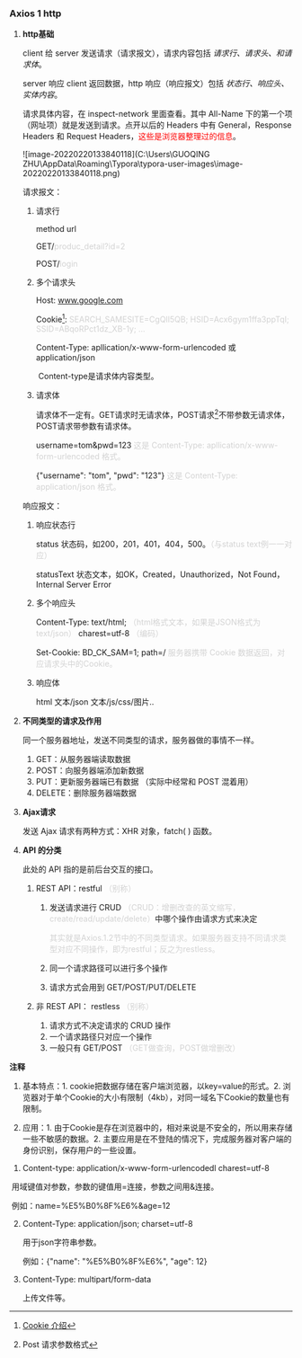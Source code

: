 ### Axios 1   http

1. **http基础**

   client 给 server 发送请求（请求报文），请求内容包括 *请求行、请求头、和请求体*。

   server 响应 client 返回数据，http 响应（响应报文）包括 *状态行、响应头、实体内容*。

   

   请求具体内容，在 inspect-network 里面查看。其中 All-Name 下的第一个项（网址项）就是发送到请求。点开以后的 Headers 中有 General，Response Headers 和 Request Headers，<font color='red'>这些是浏览器整理过的信息</font>。

   ![image-20220220133840118](C:\Users\GUOQING ZHU\AppData\Roaming\Typora\typora-user-images\image-20220220133840118.png)

   请求报文：

   1. 请求行

      method url

      GET/<font color='lightgrey'>produc_detail?id=2</font>

      POST/<font color='lightgrey'>login</font>

   2. 多个请求头

      Host: www.google.com

      Cookie[^1]: <font color='lightgrey'>SEARCH_SAMESITE=CgQIl5QB; HSID=Acx6gym1ffa3ppTqI; SSID=ABqoRPct1dz_XB-1y; ...</font> 

      Content-Type: apllication/x-www-form-urlencoded 或 application/json

      ​		Content-type是请求体内容类型。

   3. 请求体

      请求体不一定有。GET请求时无请求体，POST请求[^2]不带参数无请求体，POST请求带参数有请求体。

      username=tom&pwd=123   <font color='lightgrey'>这是 Content-Type: apllication/x-www-form-urlencoded 格式。</font> 

      {"username": "tom", "pwd": "123"}   <font color='lightgrey'>这是 Content-Type: application/json 格式。</font> 

      

   响应报文：

   1. 响应状态行

      status 状态码，如200，201，401，404，500。<font color='lightgrey'>（与status text例一一对应）</font> 

      statusText 状态文本，如OK，Created，Unauthorized，Not Found，Internal Server Error 

   2. 多个响应头

      Content-Type: text/html; <font color='lightgrey'>（html格式文本，如果是JSON格式为 text/json）</font> charest=utf-8  <font color='lightgrey'>（编码）</font>

      Set-Cookie: BD_CK_SAM=1; path=/  <font color='lightgrey'>服务器携带 Cookie 数据返回，对应请求头中的Cookie。</font>

   3. 响应体

      html 文本/json 文本/js/css/图片..

   

2. **不同类型的请求及作用**

   同一个服务器地址，发送不同类型的请求，服务器做的事情不一样。

   1. GET：从服务器端读取数据
   2. POST：向服务器端添加新数据
   3. PUT：更新服务器端已有数据 （实际中经常和 POST 混着用）
   4. DELETE：删除服务器端数据

   

3. **Ajax请求**

   发送 Ajax 请求有两种方式：XHR 对象，fatch( ) 函数。

   

4. **API 的分类**

   此处的 API 指的是前后台交互的接口。

   1. REST API：restful <font color='lightgrey'>（别称）</font>

      1. 发送请求进行 CRUD <font color='lightgrey'>（CRUD：增删改查的英文缩写，create/read/update/delete）</font>中哪个操作由请求方式来决定

         <font color='lightgrey'>其实就是Axios.1.2节中的不同类型请求。如果服务器支持不同请求类型对应不同操作，即为restful；反之为restless。</font>

      2. 同一个请求路径可以进行多个操作

      3. 请求方式会用到 GET/POST/PUT/DELETE

   2. 非 REST API： restless <font color='lightgrey'>（别称）</font>

      1. 请求方式不决定请求的 CRUD 操作
      2. 一个请求路径只对应一个操作
      3. 一般只有 GET/POST <font color='lightgrey'>（GET做查询，POST做增删改）</font>





**注释**

[^1]: [Cookie 介绍](https://blog.csdn.net/weixin_42220532/article/details/103129380)

1. 基本特点：1. cookie把数据存储在客户端浏览器，以key=value的形式。2. 浏览器对于单个Cookie的大小有限制（4kb），对同一域名下Cookie的数量也有限制。

2. 应用：1. 由于Cookie是存在浏览器中的，相对来说是不安全的，所以用来存储一些不敏感的数据。2. 主要应用是在不登陆的情况下，完成服务器对客户端的身份识别，保存用户的一些设置。



[^2]: Post 请求参数格式

1. Content-type: application/x-www-form-urlencodedl charest=utf-8

​		用域键值对参数，参数的键值用=连接，参数之间用&连接。

​		例如：name=%E5%B0%8F%E6%&age=12

2. Content-Type: application/json; charset=utf-8

   用于json字符串参数。

   例如：{"name": "%E5%B0%8F%E6%", "age": 12}

3. Content-Type: multipart/form-data 

   上传文件等。



